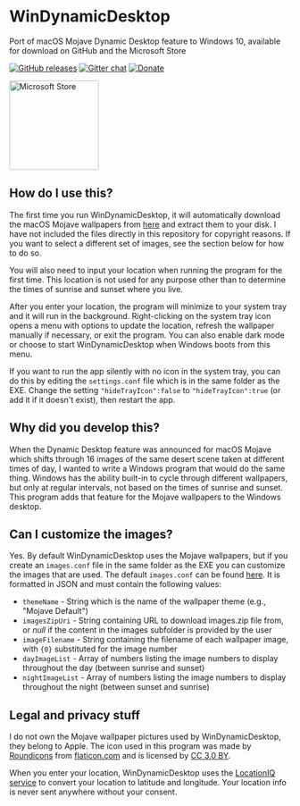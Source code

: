 # WinDynamicDesktop
Port of macOS Mojave Dynamic Desktop feature to Windows 10, available for download on GitHub and the Microsoft Store

[![GitHub releases](https://img.shields.io/github/downloads/t1m0thyj/WinDynamicDesktop/total.svg)](https://github.com/t1m0thyj/WinDynamicDesktop/releases)
[![Gitter chat](https://badges.gitter.im/gitterHQ/gitter.png)](https://gitter.im/t1m0thyj/WinDynamicDesktop)
[![Donate](https://img.shields.io/badge/Donate-PayPal-green.svg)](https://www.paypal.com/cgi-bin/webscr?cmd=_donations&business=H8ZZXM9ABRJFU)

<a href='//www.microsoft.com/store/apps/9NM8N7DQ3Z5F?ocid=badge'><img src='https://assets.windowsphone.com/85864462-9c82-451e-9355-a3d5f874397a/English_get-it-from-MS_InvariantCulture_Default.png' alt='Microsoft Store' width='160'/></a>

## How do I use this?

The first time you run WinDynamicDesktop, it will automatically download the macOS Mojave wallpapers from [here](https://files.rb.gd/mojave_dynamic.zip) and extract them to your disk. I have not included the files directly in this repository for copyright reasons. If you want to select a different set of images, see the section below for how to do so.

You will also need to input your location when running the program for the first time. This location is not used for any purpose other than to determine the times of sunrise and sunset where you live.

After you enter your location, the program will minimize to your system tray and it will run in the background. Right-clicking on the system tray icon opens a menu with options to update the location, refresh the wallpaper manually if necessary, or exit the program. You can also enable dark mode or choose to start WinDynamicDesktop when Windows boots from this menu.

If you want to run the app silently with no icon in the system tray, you can do this by editing the `settings.conf` file which is in the same folder as the EXE. Change the setting `"hideTrayIcon":false` to `"hideTrayIcon":true` (or add it if it doesn't exist), then restart the app.

## Why did you develop this?

When the Dynamic Desktop feature was announced for macOS Mojave which shifts through 16 images of the same desert scene taken at different times of day, I wanted to write a Windows program that would do the same thing. Windows has the ability built-in to cycle through different wallpapers, but only at regular intervals, not based on the times of sunrise and sunset. This program adds that feature for the Mojave wallpapers to the Windows desktop.

## Can I customize the images?

Yes. By default WinDynamicDesktop uses the Mojave wallpapers, but if you create an `images.conf` file in the same folder as the EXE you can customize the images that are used. The default `images.conf` can be found [here](src/images.conf). It is formatted in JSON and must contain the following values:

* `themeName` - String which is the name of the wallpaper theme (e.g., "Mojave Default")
* `imagesZipUri` - String containing URL to download images.zip file from, or *null* if the content in the images subfolder is provided by the user
* `imageFilename` - String containing the filename of each wallpaper image, with `{0}` substituted for the image number
* `dayImageList` - Array of numbers listing the image numbers to display throughout the day (between sunrise and sunset)
* `nightImageList` - Array of numbers listing the image numbers to display throughout the night (between sunset and sunrise)

## Legal and privacy stuff
I do not own the Mojave wallpaper pictures used by WinDynamicDesktop, they belong to Apple. The icon used in this program was made by [Roundicons](https://www.flaticon.com/authors/roundicons) from [flaticon.com](https://www.flaticon.com/) and is licensed by [CC 3.0 BY](http://creativecommons.org/licenses/by/3.0/).

When you enter your location, WinDynamicDesktop uses the [LocationIQ service](https://locationiq.org/) to convert your location to latitude and longitude. Your location info is never sent anywhere without your consent.
